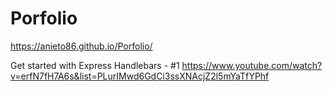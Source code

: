 # Porfolio
https://anieto86.github.io/Porfolio/

Get started with Express Handlebars - #1
https://www.youtube.com/watch?v=erfN7fH7A6s&list=PLurIMwd6GdCi3ssXNAcjZ2l5mYaTfYPhf